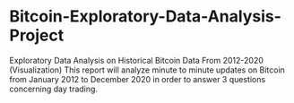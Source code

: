 # Bitcoin-Exploratory-Data-Analysis-Project
Exploratory Data Analysis on Historical Bitcoin Data From 2012-2020 (Visualization)
This report will analyze minute to minute updates on Bitcoin from January 2012 to December 2020 in order to answer 3 questions concerning day trading.
